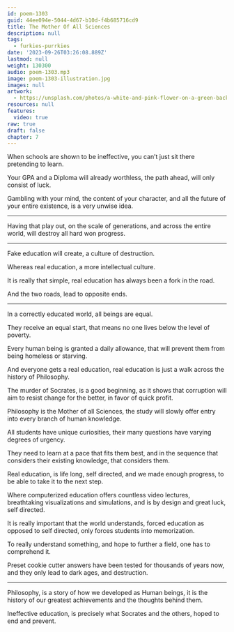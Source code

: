 ```yaml
---
id: poem-1303
guid: 44ee094e-5044-4d67-b10d-f4b685716cd9
title: The Mother Of All Sciences
description: null
tags:
  - furkies-purrkies
date: '2023-09-26T03:26:08.889Z'
lastmod: null
weight: 130300
audio: poem-1303.mp3
image: poem-1303-illustration.jpg
images: null
artwork:
  - https://unsplash.com/photos/a-white-and-pink-flower-on-a-green-background-VhR8BQU0DCk
resources: null
features:
  video: true
raw: true
draft: false
chapter: 7
---
```


When schools are shown to be ineffective,
you can’t just sit there pretending to learn.

Your GPA and a Diploma will already worthless,
the path ahead, will only consist of luck.

Gambling with your mind, the content of your character,
and all the future of your entire existence, is a very unwise idea.

---

Having that play out, on the scale of generations,
and across the entire world, will destroy all hard won progress.

---

Fake education will create,
a culture of destruction.

Whereas real education,
a more intellectual culture.

It is really that simple,
real education has always been a fork in the road.

And the two roads,
lead to opposite ends.

---

In a correctly educated world,
all beings are equal.

They receive an equal start,
that means no one lives below the level of poverty.

Every human being is granted a daily allowance,
that will prevent them from being homeless or starving.

And everyone gets a real education,
real education is just a walk across the history of Philosophy.

The murder of Socrates, is a good beginning,
as it shows that corruption will aim to resist change for the better, in favor of quick profit.

Philosophy is the Mother of all Sciences,
the study will slowly offer entry into every branch of human knowledge.

All students have unique curiosities,
their many questions have varying degrees of urgency.

They need to learn at a pace that fits them best,
and in the sequence that considers their existing knowledge, that considers them.

Real education, is life long, self directed, and we made enough progress,
to be able to take it to the next step.

Where computerized education offers countless video lectures,
breathtaking visualizations and simulations, and is by design and great luck, self directed.

It is really important that the world understands,
forced education as opposed to self directed, only forces students into memorization.

To really understand something, and hope to further a field,
one has to comprehend it.

Preset cookie cutter answers have been tested for thousands of years now,
and they only lead to dark ages, and destruction.

---

Philosophy, is a story of how we developed as Human beings,
it is the history of our greatest achievements and the thoughts behind them.

Ineffective education, is precisely what Socrates and the others,
hoped to end and prevent.
